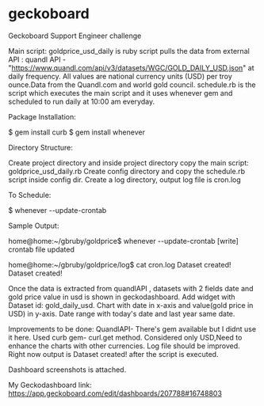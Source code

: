 # geckoboard
Geckoboard Support Engineer challenge 


Main script: goldprice_usd_daily is ruby script pulls the data from external API : quandl API - "https://www.quandl.com/api/v3/datasets/WGC/GOLD_DAILY_USD.json" at daily frequency. All values are national currency units (USD) per troy ounce.Data from the Quandl.com and world gold council.
schedule.rb is the script which executes the main script and it uses whenever gem and scheduled to run daily at 10:00 am everyday.

Package Installation:

$ gem install curb
$ gem install whenever


Directory Structure:

Create project directory and inside project directory copy the main script: goldprice_usd_daily.rb
Create config directory and copy the schedule.rb script inside config dir.
Create a log directory, output log file is cron.log

To Schedule:

$ whenever --update-crontab

Sample Output:

home@home:~/gbruby/goldprice$ whenever --update-crontab
[write] crontab file updated

home@home:~/gbruby/goldprice/log$ cat cron.log 
Dataset created!
Dataset created!

Once the data is extracted from quandlAPI , datasets with 2 fields date and gold price value in usd is shown in geckodashboard.
Add widget with Dataset id: gold_daily_usd. Chart with date in x-axis and value(gold price in USD) in y-axis. Date range with today's date and last year same date.

Improvements to be done:
QuandlAPI- There's gem available but I didnt use it here. 
Used curb gem- curl.get method.
Considered only USD,Need to enhance the charts with other currencies.
Log file should be improved. Right now output is Dataset created! after the script is executed.

Dashboard screenshots is attached.

My Geckodashboard link: https://app.geckoboard.com/edit/dashboards/207788#16748803
